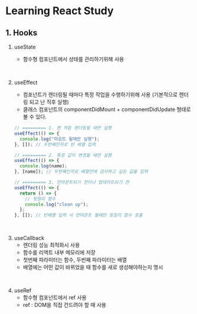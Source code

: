 # Learning React Study

## 1. Hooks

1. useState

   - 함수형 컴포넌트에서 상태를 관리하기위해 사용

<br>

2. useEffect

   - 컴포넌트가 렌더링될 때마다 특정 작업을 수행하기위해 사용 (기본적으로 렌더링
     되고 난 직후 실행)
   - 클래스 컴포넌트의 componentDidMount + componentDidUpdate 형태로 볼 수 있다.

   ```javascript
   // ========= 1. 맨 처음 렌더링될 때만 실행
   useEffect(() => {
     console.log("마운트 될때만 실행");
   }, []); // 두번째인자로 빈 배열 입력

   // ========= 2. 특정 값이 변경될 때만 실행
   useEffect(() => {
     console.log(name);
   }, [name]); // 두번째인자로 배열안에 검사하고 싶은 값을 입력

   // ========= 3. 언마운트되기 전이나 업데이트되기 전
   useEffect(() => {
     return () => {
       // 뒷정리 함수
       console.log("clean up");
     };
   }, []); // 빈배열 입력 시 언마운트 될때만 뒷정리 함수 호출
   ```

<br>

3. useCallback
   - 렌더링 성능 최적화시 사용
   - 함수를 리액트 내부 메모리에 저장
   - 첫번째 파라미터는 함수, 두번째 파라미터는 배열
   - 배열에는 어떤 값이 바뀌었을 때 함수를 새로 생성해야하는지 명시

<br>

4. useRef
   - 함수형 컴포넌트에서 ref 사용
   - ref : DOM을 직접 건드려야 할 때 사용
